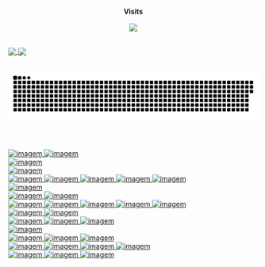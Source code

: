<div align="center">
<p align="centre"><b>Visits</b></p>  
<p align="center"><img align="center" src="https://profile-counter.glitch.me/{AndreMyszko}/count.svg" /></p> 
</div>

<br>

<div>
  <a href="https://github.com/AndreMyszko">
  <img height="180em"   align="center" src="https://github-readme-stats.vercel.app/api?username=AndreMyszko&show_icons=true&theme=dark&include_all_commits=true&count_private=true"/>
  <img height="180em"  align="center" src="https://github-readme-stats.vercel.app/api/top-langs/?username=AndreMyszko&&layout=compact&hide=shell&theme=dark"/>
</div>
  
<br>  
  
![Snake animation](https://github.com/AndreMyszko/AndreMyszko/blob/output/github-contribution-grid-snake.svg)
  
<br>
  
![imagem](https://img.shields.io/badge/Windows-Windows10-blue)
![imagem](https://img.shields.io/badge/Linux-Ubuntu20.04-purple)
<br>
![imagem](https://img.shields.io/badge/IDE-vscode-blue) 
<br>
![imagem](https://img.shields.io/badge/JAVA-springboot-green)
<br>
![imagem](https://img.shields.io/badge/JS-node-blue)
![imagem](https://img.shields.io/badge/angular-red)
![imagem](https://img.shields.io/badge/typescript-blue)
![imagem](https://img.shields.io/badge/vue.js-green)
![imagem](https://img.shields.io/badge/vanilla-yellow)
<br>
![imagem](https://img.shields.io/badge/CSS/SASS-Bootstrap-purple)
<br>
![imagem](https://img.shields.io/badge/Terminal-Bash-black)
![imagem](https://img.shields.io/badge/npm-green)
<br>
![imagem](https://img.shields.io/badge/DataBase-Postgre-blue)
![imagem](https://img.shields.io/badge/MySQL-blue)
![imagem](https://img.shields.io/badge/MSSQL-blue)
![imagem](https://img.shields.io/badge/Docker-blue)
![imagem](https://img.shields.io/badge/MongoDB-green)
<br>
![imagem](https://img.shields.io/badge/Data-Python-green)
![imagem](https://img.shields.io/badge/JupyterNotebook-purple)
<br>
![imagem](https://img.shields.io/badge/HTTP-postman-orange)
![imagem](https://img.shields.io/badge/swagger-blue)
![imagem](https://img.shields.io/badge/axios-green)
<br>
![imagem](https://img.shields.io/badge/VMs-VMware-green)
<br>
![imagem](https://img.shields.io/badge/Cloud-Heroku-purple)
![imagem](https://img.shields.io/badge/Vercel-black)
![imagem](https://img.shields.io/badge/AWS-blue)
<br>
![imagem](https://img.shields.io/badge/Squad-MicrosoftTeams-purple)
![imagem](https://img.shields.io/badge/AzureDevops-blue)
![imagem](https://img.shields.io/badge/GitHub-black)
![imagem](https://img.shields.io/badge/Trello-purple)
<br>
![imagem](https://img.shields.io/badge/Comunity-DigitalInnovationOne-orange)
![imagem](https://img.shields.io/badge/CentroUniversitarioUnibrasil-blue)
![imagem](https://img.shields.io/badge/StackOverFlow-orange)
